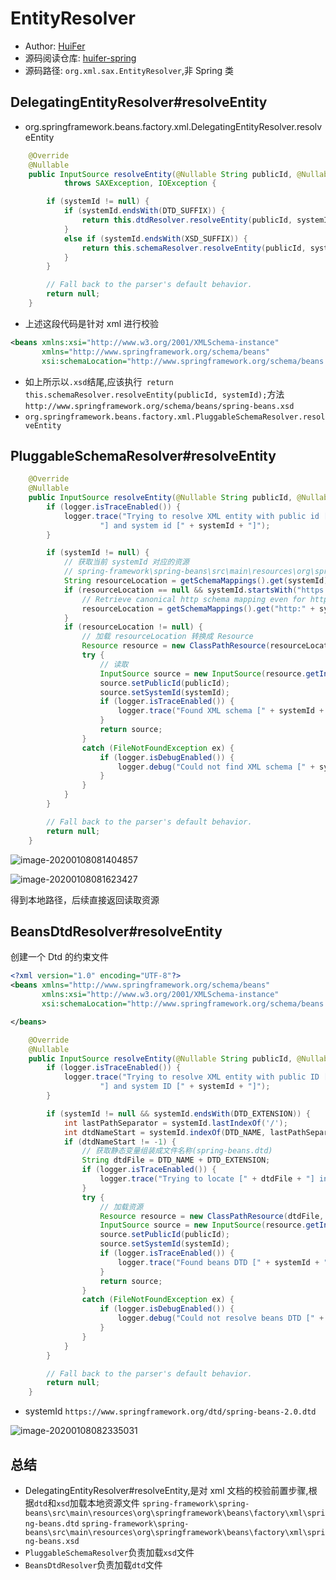 # EntityResolver

- Author: [HuiFer](https://github.com/huifer)
- 源码阅读仓库: [huifer-spring](https://github.com/huifer/spring-framework)
- 源码路径: `org.xml.sax.EntityResolver`,非 Spring 类

## DelegatingEntityResolver#resolveEntity

- org.springframework.beans.factory.xml.DelegatingEntityResolver.resolveEntity

```java
    @Override
    @Nullable
    public InputSource resolveEntity(@Nullable String publicId, @Nullable String systemId)
            throws SAXException, IOException {

        if (systemId != null) {
            if (systemId.endsWith(DTD_SUFFIX)) {
                return this.dtdResolver.resolveEntity(publicId, systemId);
            }
            else if (systemId.endsWith(XSD_SUFFIX)) {
                return this.schemaResolver.resolveEntity(publicId, systemId);
            }
        }

        // Fall back to the parser's default behavior.
        return null;
    }

```

- 上述这段代码是针对 xml 进行校验

```xml
<beans xmlns:xsi="http://www.w3.org/2001/XMLSchema-instance"
       xmlns="http://www.springframework.org/schema/beans"
       xsi:schemaLocation="http://www.springframework.org/schema/beans http://www.springframework.org/schema/beans/spring-beans.xsd">
```

- 如上所示以`.xsd`结尾,应该执行` return this.schemaResolver.resolveEntity(publicId, systemId);`方法
  `http://www.springframework.org/schema/beans/spring-beans.xsd`
- `org.springframework.beans.factory.xml.PluggableSchemaResolver.resolveEntity`

## PluggableSchemaResolver#resolveEntity

```java
    @Override
    @Nullable
    public InputSource resolveEntity(@Nullable String publicId, @Nullable String systemId) throws IOException {
        if (logger.isTraceEnabled()) {
            logger.trace("Trying to resolve XML entity with public id [" + publicId +
                    "] and system id [" + systemId + "]");
        }

        if (systemId != null) {
            // 获取当前 systemId 对应的资源
            // spring-framework\spring-beans\src\main\resources\org\springframework\beans\factory\xml\spring-beans.xsd
            String resourceLocation = getSchemaMappings().get(systemId);
            if (resourceLocation == null && systemId.startsWith("https:")) {
                // Retrieve canonical http schema mapping even for https declaration
                resourceLocation = getSchemaMappings().get("http:" + systemId.substring(6));
            }
            if (resourceLocation != null) {
                // 加载 resourceLocation 转换成 Resource
                Resource resource = new ClassPathResource(resourceLocation, this.classLoader);
                try {
                    // 读取
                    InputSource source = new InputSource(resource.getInputStream());
                    source.setPublicId(publicId);
                    source.setSystemId(systemId);
                    if (logger.isTraceEnabled()) {
                        logger.trace("Found XML schema [" + systemId + "] in classpath: " + resourceLocation);
                    }
                    return source;
                }
                catch (FileNotFoundException ex) {
                    if (logger.isDebugEnabled()) {
                        logger.debug("Could not find XML schema [" + systemId + "]: " + resource, ex);
                    }
                }
            }
        }

        // Fall back to the parser's default behavior.
        return null;
    }

```

![image-20200108081404857](https://fastly.jsdelivr.net/gh/doocs/source-code-hunter@main/images/spring//image-20200108081404857.png)

![image-20200108081623427](https://fastly.jsdelivr.net/gh/doocs/source-code-hunter@main/images/spring//image-20200108081623427.png)

得到本地路径，后续直接返回读取资源

## BeansDtdResolver#resolveEntity

创建一个 Dtd 的约束文件

```xml
<?xml version="1.0" encoding="UTF-8"?>
<beans xmlns="http://www.springframework.org/schema/beans"
       xmlns:xsi="http://www.w3.org/2001/XMLSchema-instance"
       xsi:schemaLocation="http://www.springframework.org/schema/beans https://www.springframework.org/dtd/spring-beans-2.0.dtd">

</beans>
```

```java
    @Override
    @Nullable
    public InputSource resolveEntity(@Nullable String publicId, @Nullable String systemId) throws IOException {
        if (logger.isTraceEnabled()) {
            logger.trace("Trying to resolve XML entity with public ID [" + publicId +
                    "] and system ID [" + systemId + "]");
        }

        if (systemId != null && systemId.endsWith(DTD_EXTENSION)) {
            int lastPathSeparator = systemId.lastIndexOf('/');
            int dtdNameStart = systemId.indexOf(DTD_NAME, lastPathSeparator);
            if (dtdNameStart != -1) {
                // 获取静态变量组装成文件名称(spring-beans.dtd)
                String dtdFile = DTD_NAME + DTD_EXTENSION;
                if (logger.isTraceEnabled()) {
                    logger.trace("Trying to locate [" + dtdFile + "] in Spring jar on classpath");
                }
                try {
                    // 加载资源
                    Resource resource = new ClassPathResource(dtdFile, getClass());
                    InputSource source = new InputSource(resource.getInputStream());
                    source.setPublicId(publicId);
                    source.setSystemId(systemId);
                    if (logger.isTraceEnabled()) {
                        logger.trace("Found beans DTD [" + systemId + "] in classpath: " + dtdFile);
                    }
                    return source;
                }
                catch (FileNotFoundException ex) {
                    if (logger.isDebugEnabled()) {
                        logger.debug("Could not resolve beans DTD [" + systemId + "]: not found in classpath", ex);
                    }
                }
            }
        }

        // Fall back to the parser's default behavior.
        return null;
    }

```

- systemId `https://www.springframework.org/dtd/spring-beans-2.0.dtd`

![image-20200108082335031](https://fastly.jsdelivr.net/gh/doocs/source-code-hunter@main/images/spring//image-20200108082335031.png)

## 总结

- DelegatingEntityResolver#resolveEntity,是对 xml 文档的校验前置步骤,根据`dtd`和`xsd`加载本地资源文件
  `spring-framework\spring-beans\src\main\resources\org\springframework\beans\factory\xml\spring-beans.dtd`
  `spring-framework\spring-beans\src\main\resources\org\springframework\beans\factory\xml\spring-beans.xsd`
- `PluggableSchemaResolver`负责加载`xsd`文件
- `BeansDtdResolver`负责加载`dtd`文件
